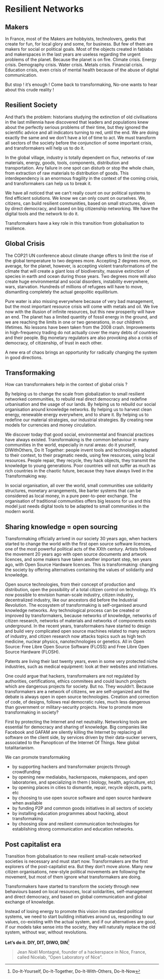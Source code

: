 
# Resilient Networks

## Makers

In France, most of the Makers are hobbyists, technolovers, geeks that create for fun, for local glory and some, for business. But few of them are makers for social or political goals. Most of the objects created in fablabs and makerspaces in the last years are useless regarding the urgent problems of the planet. Because the planet is on fire. Climate crisis. Energy crisis. Demography crisis. Water crisis. Metals crisis. Financial crisis. Education crisis, even crisis of mental health because of the abuse of digital communication.

But stop ! it’s enough ! Come back to transformaking, No-one wants to hear about this crude reality !

## Resilient Society

And that’s the problem: historians studying the extinction of old civilisations in the last millennia have discovered that leaders and populations knew about the perfectly serious problems of their time, but they ignored the scientific advice and all indicators turning to red, until the end. We are doing exactly the same and we don’t have a lot of time to act. We must transform all sectors of the society before the conjunction of some important crisis, and transformakers will help us to do it.

In the global village, industry is totally dependent on flux, networks of raw materials, energy, goods, tools, components, distribution and transportation. Any failure in one spot can disturb or stop the whole chain, from extraction of raw materials to distribution of goods. This interdependency is an enormous fragility in the context of the coming crisis, and transformakers can help us to break it.

We have all noticed that we can’t really count on our political systems to find efficient solutions. We know we can only count on ourselves. We, citizens, can build resilient communities, based on small structures, driven by direct democracy, and based on big citizenship networking. We have the digital tools and the network to do it.

Transformakers have a key role in this transition from globalisation to resilience.

## Global Crisis

The COP21 UN conference about climate change offers to limit the rise of the global temperature to two degrees more. Accepting 2 degrees more, on average, for the planet, however, is accepting violent transformations of the climate that will create a giant loss of biodiversity, massive extinction of species in earth and ocean during those years. Two degrees more will also create huge environmental and social disorders, instability everywhere, wars, starvation. Hundreds of millions of refugees will have to move, dismantling completely the actual geopolitic equilibrium.

Pure water is also missing everywhere because of very bad management, but the most important resource crisis will come with metals and oil. We live now with the illusion of infinite resources, but this new prosperity will have an end. The planet has a limited quantity of fossil energy in the ground, and we are reaching the limits in one or two generations, in our children’s lifetimes. No lessons have been taken from the 2008 crash. Improvements in high-frequency trading do not actually cover the many debts of countries and their people. Big monetary regulators are also provoking also a crisis of democracy, of citizenship, of trust in each other.

A new era of chaos brings an opportunity for radically changing the system in good directions.

## Transformaking

How can transformakers help in the context of global crisis ?

By helping us to change the scale from globalization to small resilient networked communities, to rebuild real direct democracy and redefine urbanisation and the usage of our lands. By helping us to rebuild our social organisation around knowledge networks. By helping us to harvest clean energy, renewable energy everywhere, and to share it. By helping us to redefine our material strategies, our industrial strategies. By creating new models for currencies and money circulation.

We discover today that good social, environmental and financial practices have always existed. Transformaking is the common behaviour in many communities in the world, especially in rural areas: do it yourself, DIWithOthers, Do It Together: people invent tools and technologies adapted to their context, to their pragmatic needs, using few resources, using local resources. People repair, they recycle, they hack objects, they transmit the knowledge to young generations. Poor countries will not suffer as much as rich countries in the chaotic future, because they have always lived in the Transformaking way.

In social organisation, all over the world, small communities use solidarity structures, monetary arrangements, like barter systems that can be considered as local money, in a pure peer-to-peer exchange. The organisation of traditional communities offers big lessons for us and this model just needs digital tools to be adapted to small communities in the modern world.

## Sharing knowledge = open sourcing

Transformaking officially arrived in our society 30 years ago, when hackers started to change the world with the first open source software licences, one of the most powerful political acts of the XXth century. Artists followed the movement 20 years ago with open source documents and artwork licences, and some makers have taken another important step, ten years ago, with Open Source Hardware licences. This is transformaking: changing the society by offering alternatives containing the values of solidarity and knowledge.

Open source technologies, from their concept of production and distribution, open the possibility of a total citizen control on technology. It’s now possible to envision human-scale industry, citizen industry, decentralized industry, like our ancestors did before the Industrial Revolution. The ecosystem of transformaking is self-organised around knowledge networks. Any technological process can be created or improved by transformakers, because networks of knowledge, networks of citizen research, networks of materials and networks of components exists underground. In the recent years, transformakers have started to design and build very complicated open source machines related to many sectors of industry, and citizen research now attacks topics such as high tech medicine, nuclear physics, nanotechnologies or genetics. All in Open Source: Free Libre Open Source Software (FLOSS) and Free Libre Open Source Hardware (FLOSH).

Patents are living their last twenty years, even in some very protected niche industries, such as medical equipment: look at their websites and initiatives.

One could argue that hackers, transformakers are not regulated by authorities, certifications, ethics commitees and could launch projects which are dangerous projects for society. But no. They wouldn’t. Because transformakers are a network of citizens, we are self-organized and the debate is always open in open source technologies. Creation and correction of code, of designs, follows real democratic rules, much less dangerous than government or military-security projects. How to promote more transformaking in society?

First by protecting the Internet and net neutrality. Networking tools are essential for democracy and sharing of knowledge. Big companies like Facebook and GAFAM are silently killing the Internet by replacing all software on the client side, by services driven by their data-sucker servers, associated to the Panopticon of the Internet Of Things. New global totalitarianism.

We can promote transformaking

*   by supporting hackers and transformaker projects through crowdfunding
*   by opening new medialabs, hackerspaces, makerspaces, and open laboratories, and specializing in them ( biology, health, agriculture, etc)
*   by opening places in cities to dismantle, repair, recycle objects, parts, etc
*   by choosing to use open source software and open source hardware when available
*   by funding P2P and common goods initiatives in all sectors of society
*   by installing education programmes about hacking, about transformaking
*   by choosing slow and resilient communication technologies for establishing strong communication and education networks.

## Post capitalist era

Transition from globalisation to new resilient small-scale networked societies is necessary and must start now. Transformakers are the first explorers of the post-capitalist era. But they don’t move alone. Many new citizen organisations, new-style political movements are following the movement, but most of them ignore what transformakers are doing.

Transformakers have started to transform the society through new behaviours based on local resources, local solidarities, self-management and direct democracy, and based on global communication and global exchange of knowledge.

Instead of losing energy to promote this vision into standard political systems, we need to start building initiatives around us, responding to our values, co-existing with the actual system, and if our alternatives are good, if our models take sense into the society, they will naturally replace the old system, without war, without revolutions.

**Let’s do it. DIY, DIT, DIWO, DIN**[^1]

[^1]: Do-It-Yourself, Do-It-Together, Do-It-With-Others, Do-It-Now

> Jean Noël Montagné, founder of a hackerspace in Nice, France, called Nicelab,
“Open Laboratory of Nice”.
